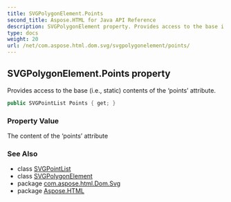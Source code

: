 ```yaml
---
title: SVGPolygonElement.Points
second_title: Aspose.HTML for Java API Reference
description: SVGPolygonElement property. Provides access to the base i.e. static contents of the points attribute
type: docs
weight: 20
url: /net/com.aspose.html.dom.svg/svgpolygonelement/points/
---
```

## SVGPolygonElement.Points property

Provides access to the base (i.e., static) contents of the ‘points’ attribute.

```java
public SVGPointList Points { get; }
```

### Property Value

The content of the ‘points’ attribute

### See Also

* class [SVGPointList](../../../com.aspose.html.dom.svg.datatypes/svgpointlist/)
* class [SVGPolygonElement](../)
* package [com.aspose.html.Dom.Svg](../../svgpolygonelement/)
* package [Aspose.HTML](../../../)
